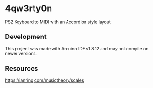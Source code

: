 # 4qw3rty0n

PS2 Keyboard to MIDI with an Accordion style layout

## Development

This project was made with Arduino IDE v1.8.12 and may not compile on newer versions. 

## Resources

https://ianring.com/musictheory/scales
